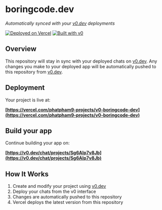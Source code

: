 # boringcode.dev

*Automatically synced with your [v0.dev](https://v0.dev) deployments*

[![Deployed on Vercel](https://img.shields.io/badge/Deployed%20on-Vercel-black?style=for-the-badge&logo=vercel)](https://vercel.com/phatpham9-projects/v0-boringcode-dev)
[![Built with v0](https://img.shields.io/badge/Built%20with-v0.dev-black?style=for-the-badge)](https://v0.dev/chat/projects/Sg6AIp7v8Jb)

## Overview

This repository will stay in sync with your deployed chats on [v0.dev](https://v0.dev).
Any changes you make to your deployed app will be automatically pushed to this repository from [v0.dev](https://v0.dev).

## Deployment

Your project is live at:

**[https://vercel.com/phatpham9-projects/v0-boringcode-dev](https://vercel.com/phatpham9-projects/v0-boringcode-dev)**

## Build your app

Continue building your app on:

**[https://v0.dev/chat/projects/Sg6AIp7v8Jb](https://v0.dev/chat/projects/Sg6AIp7v8Jb)**

## How It Works

1. Create and modify your project using [v0.dev](https://v0.dev)
2. Deploy your chats from the v0 interface
3. Changes are automatically pushed to this repository
4. Vercel deploys the latest version from this repository
